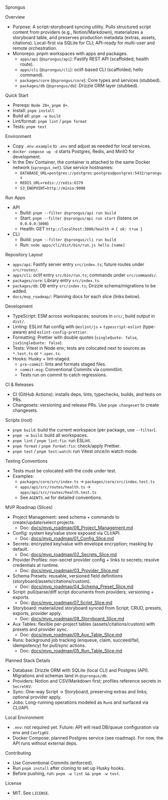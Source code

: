 Sprongus

Overview

- Purpose: A script–storyboard syncing utility. Pulls structured script content from providers (e.g., Notion/Markdown), materializes a storyboard table, and preserves production metadata (extras, assets, citations). Local-first via SQLite for CLI; API-ready for multi-user and remote orchestration.
- Monorepo: pnpm workspaces with apps and packages.
  - `apps/api` (`@sprongus/api`): Fastify REST API (scaffolded; health route).
  - `apps/cli` (`@sprongus/cli`): oclif-based CLI (scaffolded; hello command).
  - `packages/core` (`@sprongus/core`): Core types and services (stubbed).
  - `packages/db` (`@sprongus/db`): Drizzle ORM layer (stubbed).

Quick Start

- Prereqs: `Node 20+`, `pnpm 8+`.
- Install: `pnpm install`
- Build all: `pnpm -w build`
- Lint/format: `pnpm lint` / `pnpm format`
- Tests: `pnpm test`

Environment

- Copy `.env.example` to `.env` and adjust as needed for local services.
- `docker compose up -d` starts Postgres, Redis, and MinIO for development.
- In the Dev Container, the container is attached to the same Docker network (`sprongus_net`). Use service hostnames:
  - `DATABASE_URL=postgres://postgres:postgres@postgres:5432/sprongus`
  - `REDIS_URL=redis://redis:6379`
  - `S3_ENDPOINT=http://minio:9000`

Run Apps

- API
  - Build: `pnpm --filter @sprongus/api run build`
  - Start: `pnpm --filter @sprongus/api run start` (listens on `0.0.0.0:3000`)
  - Health: GET `http://localhost:3000/health` → `{ ok: true }`
- CLI
  - Build: `pnpm --filter @sprongus/cli run build`
  - Run: `node apps/cli/dist/bin/run.js hello [name]`

Repository Layout

- `apps/api`: Fastify server entry `src/index.ts`; future routes under `src/routes/`.
- `apps/cli`: oclif entry `src/bin/run.ts`; commands under `src/commands/`.
- `packages/core`: Library entry `src/index.ts`.
- `packages/db`: DB entry `src/index.ts`; Drizzle schema/migrations to be added.
- `docs/mvp_roadmap/`: Planning docs for each slice (links below).

Development

- TypeScript: ESM across workspaces; sources in `src/`, build output in `dist/`.
- Linting: ESLint flat config with `@eslint/js` + `typescript-eslint` (type-aware) and `eslint-config-prettier`.
- Formatting: Prettier with double quotes (`singleQuote: false`, `jsxSingleQuote: false`).
- Tests: Vitest in Node env; tests are colocated next to sources as `*.test.ts` or `*.spec.ts`.
- Hooks: Husky + lint-staged.
  - `pre-commit`: lints and formats staged files.
  - `commit-msg`: Conventional Commits via commitlint.
  - Tests run on commit to catch regressions.

CI & Releases

- CI (GitHub Actions): installs deps, lints, typechecks, builds, and tests on PRs.
- Changesets: versioning and release PRs. Use `pnpm changeset` to create changesets.

Scripts (root)

- `pnpm build`: build the current workspace (per package, use `--filter`).
- `pnpm -w build`: build all workspaces.
- `pnpm lint` / `pnpm lint:fix`: run ESLint.
- `pnpm format` / `pnpm format:fix`: check/apply Prettier.
- `pnpm test` / `pnpm test:watch`: run Vitest once/in watch mode.

Testing Conventions

- Tests must be colocated with the code under test.
- Examples:
  - `packages/core/src/index.ts` → `packages/core/src/index.test.ts`
  - `apps/api/src/routes/health.ts` → `apps/api/src/routes/health.test.ts`
  - See `AGENTS.md` for detailed conventions.

MVP Roadmap (Slices)

- Project Management: seed schema + commands to create/update/select projects.
  - Doc: [docs/mvp_roadmap/06_Project_Management.md](docs/mvp_roadmap/06_Project_Management.md)
- Config: system key/value store exposed via CLI/API.
  - Doc: [docs/mvp_roadmap/01_Config_Slice.md](docs/mvp_roadmap/01_Config_Slice.md)
- Secrets: encrypted key/value with envelope encryption; masking by default.
  - Doc: [docs/mvp_roadmap/02_Secrets_Slice.md](docs/mvp_roadmap/02_Secrets_Slice.md)
- Provider Profiles: non-secret provider config + links to secrets; resolve credentials at runtime.
  - Doc: [docs/mvp_roadmap/03_Provider_Slice.md](docs/mvp_roadmap/03_Provider_Slice.md)
- Schema Presets: reusable, versioned field definitions (storyboard/assets/citations/custom).
  - Doc: [docs/mvp_roadmap/04_Schema_Preset_Slice.md](docs/mvp_roadmap/04_Schema_Preset_Slice.md)
- Script: pull/parse/diff script documents from providers; versioning + exports.
  - Doc: [docs/mvp_roadmap/07_Script_Slice.md](docs/mvp_roadmap/07_Script_Slice.md)
- Storyboard: materialized storyboard synced from Script; CRUD, presets, exports, provider apply.
  - Doc: [docs/mvp_roadmap/08_Storyboard_Slice.md](docs/mvp_roadmap/08_Storyboard_Slice.md)
- Aux Tables: flexible per-project tables (assets/citations/custom) with presets and provider sync.
  - Doc: [docs/mvp_roadmap/09_Aux_Table_Slice.md](docs/mvp_roadmap/09_Aux_Table_Slice.md)
- Runs: background job tracking (enqueue, claim, succeed/fail, idempotency) for pull/sync actions.
  - Doc: [docs/mvp_roadmap/05_Run_Table_Slice.md](docs/mvp_roadmap/05_Run_Table_Slice.md)

Planned Stack Details

- Database: Drizzle ORM with SQLite (local CLI) and Postgres (API). Migrations and schemas land in `@sprongus/db`.
- Providers: Notion and CSV/Markdown first; profiles reference secrets in `SecretKV`.
- Sync: One-way Script → Storyboard, preserving extras and links; optional provider apply.
- Jobs: Long-running operations modeled as `Run`s and surfaced via CLI/API.

Local Environment

- `.env`: not required yet. Future: API will read DB/queue configuration via env and `ConfigKV`.
- Docker Compose: planned Postgres service (see roadmap). For now, the API runs without external deps.

Contributing

- Use Conventional Commits (enforced).
- Run `pnpm install` after cloning to set up Husky hooks.
- Before pushing, run: `pnpm -w lint && pnpm -w test`.

License

- MIT. See `LICENSE`.
